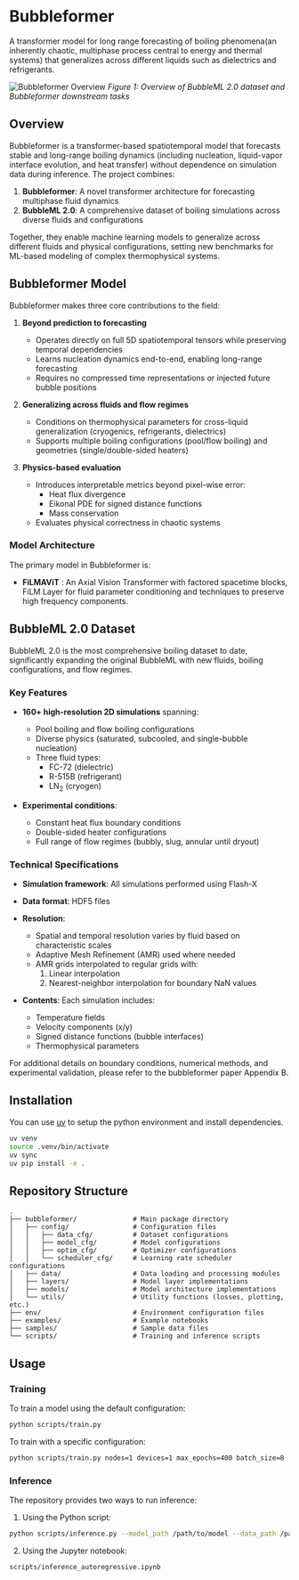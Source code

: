 # Bubbleformer


A transformer model for long range forecasting of boiling phenomena(an inherently chaotic, multiphase process central to energy and thermal systems) that generalizes across different liquids such as dielectrics and refrigerants.

![Bubbleformer Overview](media/paper_overview.png)
*Figure 1: Overview of BubbleML 2.0 dataset and Bubbleformer downstream tasks*

## Overview


Bubbleformer is a transformer-based spatiotemporal model that forecasts stable and long-range boiling dynamics (including nucleation, liquid-vapor interface evolution, and heat transfer) without dependence on simulation data during inference. The project combines:


1. **Bubbleformer**: A novel transformer architecture for forecasting multiphase fluid dynamics
2. **BubbleML 2.0**: A comprehensive dataset of boiling simulations across diverse fluids and configurations

Together, they enable machine learning models to generalize across different fluids and physical configurations, setting new benchmarks for ML-based modeling of complex thermophysical systems.

## Bubbleformer Model

Bubbleformer makes three core contributions to the field:

1. **Beyond prediction to forecasting**
   - Operates directly on full 5D spatiotemporal tensors while preserving temporal dependencies
   - Learns nucleation dynamics end-to-end, enabling long-range forecasting
   - Requires no compressed time representations or injected future bubble positions

2. **Generalizing across fluids and flow regimes**
   - Conditions on thermophysical parameters for cross-liquid generalization (cryogenics, refrigerants, dielectrics)
   - Supports multiple boiling configurations (pool/flow boiling) and geometries (single/double-sided heaters)

3. **Physics-based evaluation**
   - Introduces interpretable metrics beyond pixel-wise error:
     - Heat flux divergence
     - Eikonal PDE for signed distance functions
     - Mass conservation
   - Evaluates physical correctness in chaotic systems

### Model Architecture

The primary model in Bubbleformer is:

- **FiLMAViT** : An Axial Vision Transformer with factored spacetime blocks, FiLM Layer for fluid parameter conditioning and techniques to preserve high frequency components.

## BubbleML 2.0 Dataset

BubbleML 2.0 is the most comprehensive boiling dataset to date, significantly expanding the original BubbleML with new fluids, boiling configurations, and flow regimes.

### Key Features

- **160+ high-resolution 2D simulations** spanning:
  - Pool boiling and flow boiling configurations
  - Diverse physics (saturated, subcooled, and single-bubble nucleation)
  - Three fluid types:
    - FC-72 (dielectric)
    - R-515B (refrigerant)
    - LN$_2$ (cryogen)

- **Experimental conditions**:
  - Constant heat flux boundary conditions
  - Double-sided heater configurations
  - Full range of flow regimes (bubbly, slug, annular until dryout)

### Technical Specifications

- **Simulation framework**: All simulations performed using Flash-X
- **Data format**: HDF5 files
- **Resolution**:
  - Spatial and temporal resolution varies by fluid based on characteristic scales
  - Adaptive Mesh Refinement (AMR) used where needed
  - AMR grids interpolated to regular grids with:
    1. Linear interpolation
    2. Nearest-neighbor interpolation for boundary NaN values

- **Contents**: Each simulation includes:
  - Temperature fields
  - Velocity components (x/y)
  - Signed distance functions (bubble interfaces)
  - Thermophysical parameters

For additional details on boundary conditions, numerical methods, and experimental validation, please refer to the bubbleformer paper Appendix B.

## Installation

You can use [uv](https://github.com/astral-sh/uv) to setup the python environment and install dependencies.

```bash
uv venv
source .venv/bin/activate
uv sync
uv pip install -e .
```

## Repository Structure

```
.
├── bubbleformer/              # Main package directory
│   ├── config/                # Configuration files
│   │   ├── data_cfg/          # Dataset configurations
│   │   ├── model_cfg/         # Model configurations
│   │   ├── optim_cfg/         # Optimizer configurations
│   │   └── scheduler_cfg/     # Learning rate scheduler configurations
│   ├── data/                  # Data loading and processing modules
│   ├── layers/                # Model layer implementations
│   ├── models/                # Model architecture implementations
│   └── utils/                 # Utility functions (losses, plotting, etc.)
├── env/                       # Environment configuration files
├── examples/                  # Example notebooks
├── samples/                   # Sample data files
└── scripts/                   # Training and inference scripts
```

## Usage

### Training

To train a model using the default configuration:

```bash
python scripts/train.py
```

To train with a specific configuration:

```bash
python scripts/train.py nodes=1 devices=1 max_epochs=400 batch_size=8
```

### Inference

The repository provides two ways to run inference:

1. Using the Python script:
```bash
python scripts/inference.py --model_path /path/to/model --data_path /path/to/data
```

2. Using the Jupyter notebook:
```bash
scripts/inference_autoregressive.ipynb
```
